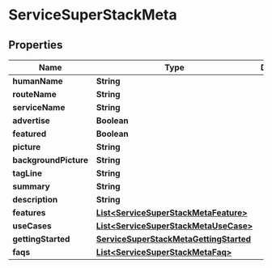

# ServiceSuperStackMeta


## Properties

| Name | Type | Description | Notes |
|------------ | ------------- | ------------- | -------------|
|**humanName** | **String** |  |  |
|**routeName** | **String** |  |  |
|**serviceName** | **String** |  |  |
|**advertise** | **Boolean** |  |  |
|**featured** | **Boolean** |  |  |
|**picture** | **String** |  |  |
|**backgroundPicture** | **String** |  |  |
|**tagLine** | **String** |  |  |
|**summary** | **String** |  |  |
|**description** | **String** |  |  |
|**features** | [**List&lt;ServiceSuperStackMetaFeature&gt;**](ServiceSuperStackMetaFeature.md) |  |  |
|**useCases** | [**List&lt;ServiceSuperStackMetaUseCase&gt;**](ServiceSuperStackMetaUseCase.md) |  |  |
|**gettingStarted** | [**ServiceSuperStackMetaGettingStarted**](ServiceSuperStackMetaGettingStarted.md) |  |  |
|**faqs** | [**List&lt;ServiceSuperStackMetaFaq&gt;**](ServiceSuperStackMetaFaq.md) |  |  |



